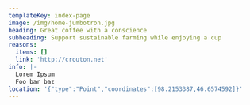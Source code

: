```yaml
---
templateKey: index-page
image: /img/home-jumbotron.jpg
heading: Great coffee with a conscience
subheading: Support sustainable farming while enjoying a cup
reasons:
  items: []
  link: 'http://crouton.net'
info: |-
  Lorem Ipsum
  Foo bar baz
location: '{"type":"Point","coordinates":[98.2153387,46.6574592]}'
---
```


